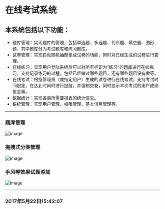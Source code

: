 # 在线考试系统
## 本系统包括以下功能：
- 题库管理：实现题库的管理，包括单选题、多选题、判断题、填空题、图形题，其中题库分为考试题库和练习题库。
- 试卷管理：实现自动随机抽题组成试卷的功能，同时对已经生成的试卷进行管理。
- 在线练习：实现用户登陆系统后可以对所有标识为“练习”的题库进行在线练习，支持记录练习的过程，包括已经做过哪些题目，还有哪些题目没有做等。
- 在线考试：根据管理员（或指定用户）生成的试卷进行在线考试，支持考试时间限定，在达到时间时进行提醒，并强制交卷，同时显示本次考试的用户成绩信息等。
- 数据统计：实现各类所需要报表的统计信息。
- 系统管理：实现用户管理、权限管理、基本信息管理等。

---
### 题库管理
![image](https://github.com/zxb5102/onlinexame/blob/master/effect/effect1.png)
### 拖拽式分类管理
![image](https://github.com/zxb5102/onlinexame/blob/master/effect/effect2.png)
### 手风琴效果试题添加
![image](https://github.com/zxb5102/onlinexame/blob/master/effect/effect3.png)

---
### 2017年5月22日15:42:07
